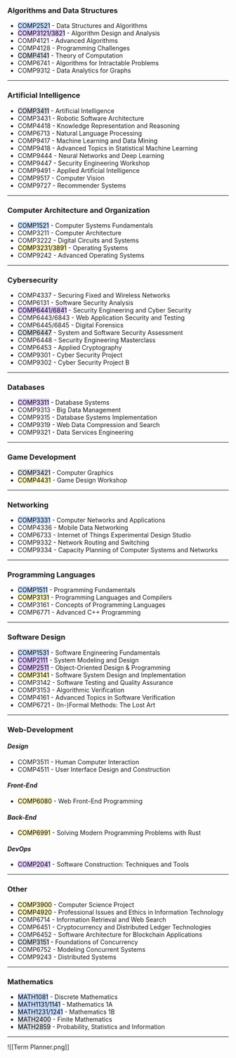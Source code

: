 ### Algorithms and Data Structures
- <mark style="background: #ADCCFFA6;">COMP2521</mark> - Data Structures and Algorithms
- <mark style="background: #D2B3FFA6;">COMP3121/3821</mark> - Algorithm Design and Analysis
- COMP4121 - Advanced Algorithms
- COMP4128 - Programming Challenges
- <mark style="background: #CACFD9A6;">COMP4141</mark> - Theory of Computation
- COMP6741 - Algorithms for Intractable Problems
- COMP9312 - Data Analytics for Graphs
---
### Artificial Intelligence
- <mark style="background: #CACFD9A6;">COMP3411</mark> - Artificial Intelligence
- COMP3431 - Robotic Software Architecture
- COMP4418 - Knowledge Representation and Reasoning
- COMP6713 - Natural Language Processing
- COMP9417 - Machine Learning and Data Mining
- COMP9418 - Advanced Topics in Statistical Machine Learning
- COMP9444 - Neural Networks and Deep Learning
- COMP9447 - Security Engineering Workshop
- COMP9491 - Applied Artificial Intelligence
- COMP9517 - Computer Vision
- COMP9727 - Recommender Systems
---
### Computer Architecture and Organization
- <mark style="background: #ADCCFFA6;">COMP1521</mark> - Computer Systems Fundamentals
- COMP3211 - Computer Architecture
- COMP3222 - Digital Circuits and Systems
- <mark style="background: #FFF3A3A6;">COMP3231/3891</mark> - Operating Systems
- COMP9242 - Advanced Operating Systems
---
### Cybersecurity
- COMP4337 - Securing Fixed and Wireless Networks
- COMP6131 - Software Security Analysis
- <mark style="background: #D2B3FFA6;">COMP6441/6841</mark> - Security Engineering and Cyber Security
- COMP6443/6843 - Web Application Security and Testing
- COMP6445/6845 - Digital Forensics
- <mark style="background: #CACFD9A6;">COMP6447</mark> - System and Software Security Assessment
- COMP6448 - Security Engineering Masterclass
- COMP6453 - Applied Cryptography
- COMP9301 - Cyber Security Project
- COMP9302 - Cyber Security Project B
---
### Databases
- <mark style="background: #D2B3FFA6;">COMP3311</mark> - Database Systems
- COMP9313 - Big Data Management
- COMP9315 - Database Systems Implementation
- COMP9319 - Web Data Compression and Search
- COMP9321 - Data Services Engineering
---
### Game Development
- <mark style="background: #CACFD9A6;">COMP3421</mark> - Computer Graphics
- <mark style="background: #FFF3A3A6;">COMP4431</mark> - Game Design Workshop
---
### Networking
- <mark style="background: #ADCCFFA6;">COMP3331</mark> - Computer Networks and Applications
- COMP4336 - Mobile Data Networking
- COMP6733 - Internet of Things Experimental Design Studio
- COMP9332 - Network Routing and Switching
- COMP9334 - Capacity Planning of Computer Systems and Networks
---
### Programming Languages
- <mark style="background: #ADCCFFA6;">COMP1511</mark> - Programming Fundamentals
- <mark style="background: #FFF3A3A6;">COMP3131</mark> - Programming Languages and Compilers
- COMP3161 - Concepts of Programming Languages
- COMP6771 - Advanced C++ Programming
---
### Software Design
- <mark style="background: #ADCCFFA6;">COMP1531</mark> - Software Engineering Fundamentals
- <mark style="background: #D2B3FFA6;">COMP2111</mark> - System Modeling and Design
- <mark style="background: #D2B3FFA6;">COMP2511</mark> - Object-Oriented Design & Programming
- <mark style="background: #FFF3A3A6;">COMP3141</mark> - Software System Design and Implementation
- COMP3142 -  Software Testing and Quality Assurance
- COMP3153 - Algorithmic Verification
- COMP4161 - Advanced Topics in Software Verification
- COMP6721 - (In-)Formal Methods: The Lost Art
---
### Web-Development

#### *Design*
- COMP3511 - Human Computer Interaction
- COMP4511 - User Interface Design and Construction

#### *Front-End*
- <mark style="background: #FFF3A3A6;">COMP6080</mark> - Web Front-End Programming

#### *Back-End*
- <mark style="background: #FFF3A3A6;">COMP6991</mark> - Solving Modern Programming Problems with Rust

#### *DevOps*
- <mark style="background: #D2B3FFA6;">COMP2041</mark> - Software Construction: Techniques and Tools
---
### Other
- <mark style="background: #FFF3A3A6;">COMP3900</mark> - Computer Science Project
- <mark style="background: #FFF3A3A6;">COMP4920</mark> - Professional Issues and Ethics in Information Technology
- COMP6714 - Information Retrieval and Web Search
- COMP6451 - Cryptocurrency and Distributed Ledger Technologies
- COMP6452 - Software Architecture for Blockchain Applications
- <mark style="background: #CACFD9A6;">COMP3151</mark> - Foundations of Concurrency
- COMP6752 - Modeling Concurrent Systems
- COMP9243 - Distributed Systems
---
### Mathematics
- <mark style="background: #ADCCFFA6;">MATH1081</mark> - Discrete Mathematics
- <mark style="background: #ADCCFFA6;">MATH1131/1141</mark> - Mathematics 1A
- <mark style="background: #ADCCFFA6;">MATH1231/1241</mark> - Mathematics 1B
- <mark style="background: #CACFD9A6;">MATH2400</mark> - Finite Mathematics
- <mark style="background: #CACFD9A6;">MATH2859</mark> - Probability, Statistics and Information
---
![[Term Planner.png]]